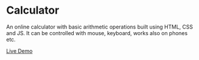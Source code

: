 # Calculator

An online calculator with basic arithmetic operations built using HTML, CSS and JS. It can be controlled with mouse, keyboard, works also on phones etc.

[Live Demo](https://thetomik93.github.io/calculator/)